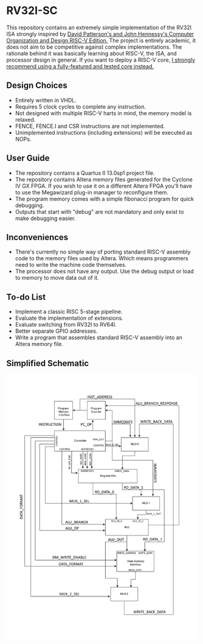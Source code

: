 # RV32I-SC
This repository contains an extremely simple implementation of the RV32I ISA strongly inspired by [David Patterson's and John Hennessy's Computer Organization and Design RISC-V Edition.](https://www.amazon.com/dp/0128122757) The project is entirely academic, it does not aim to be competitive against complex implementations. The rationale behind it was basically learning about RISC-V, the ISA, and processor design in general. If you want to deploy a RISC-V core, [I strongly recommend using a fully-featured and tested core instead.](https://github.com/riscv/riscv-wiki/wiki/RISC-V-Cores-and-SoCs)  

## Design Choices
- Entirely written in VHDL.
- Requires 5 clock cycles to complete any instruction.
- Not designed with multiple RISC-V harts in mind, the memory model is relaxed.
- FENCE, FENCE.I and CSR instructions are not implemented.
- Unimplemented instructions (including extensions) will be executed as NOPs.

## User Guide
- The repository contains a Quartus II 13.0sp1 project file.
- The repository contains Altera memory files generated for the Cyclone IV GX FPGA. If you wish to use it on a different Altera FPGA you'll have to use the Megawizard plug-in manager to reconfigure them.
- The program memory comes with a simple fibonacci program for quick debugging.
- Outputs that start with "debug" are not mandatory and only exist to make debugging easier.

## Inconveniences
- There's currently no simple way of porting standard RISC-V assembly code to the memory files used by Altera. Which means programmers need to write the machine code themselves.
- The processor does not have any output. Use the debug output or load to memory to move data out of it. 

## To-do List
- Implement a classic RISC 5-stage pipeline.
- Evaluate the implementation of extensions.
- Evaluate switching from RV32I to RV64I.
- Better separate GPIO addresses.
- Write a program that assembles standard RISC-V assembly into an Altera memory file.

## Simplified Schematic
![Schematic](https://raw.githubusercontent.com/Artoriuz/RV32I-SC/master/images/schematic.png)

